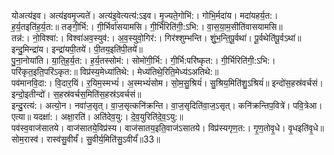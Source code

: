 

  
योअत्य॑इव। अत्य॑इवमृ॒ज्यते॑। अत्य॑इ॒वेत्यत्य॑:ऽइव। मृ॒ज्यते॒गोभि॑:। गोभि॒र्मदा॑य। मदा॑यहर्य॒त:। ह॒र्य॒तइति॑ह॒र्य॒त:॥ तङ्गी॒र्भि:। गी॒र्भिर्वा॑सयामसि। गी॒र्भिरिति॑गी॒:ऽभि:। वा॒स॒या॒म॒सीति॑वासयामसि॥  
तन्न॑:। नो॒विश्वा॑:। विश्वा॑अव॒स्युव॑:। अ॒व॒स्युवो॒गिर॑:। गिर॑श्शुम्भन्ति। शुं॒भ॒न्ति॒पू॒र्वथा॑। पू॒र्वथेति॑पू॒र्वऽथा॑॥ इन्दु॒मिन्द्रा॑य। इन्द्रा॑यपी॒तये॑। पी॒तय॒इति॑पी॒तये॑॥  
पु॒ना॒नोया॑ति। या॒ति॒ह॒र्य॒त:। ह॒र्य॒तस्सोम॑:। सोमो॑गी॒र्भि:। गी॒र्भि:परि॑ष्कृत:। गी॒र्भिरिति॑गी॒:ऽभि:। परि॑कृत॒इति॒परि॑ऽकृत:॥ विप्र॑स्य॒मेध्या॑तिथे:। मेध्य॑तिथे॒रिति॒मेध्य॑ऽअतिथे:॥  
पव॑मानवि॒दा:। वि॒दार॒यिं। र॒यिम॒स्मभ्यं॑। अ॒स्मभ्यं॑सोम। सो॒म॒सु॒श्रियं॑। सु॒श्रिय॒मिति॑शु॒ऽश्रियं॑॥ इन्दो॑स॒हस्र॑वर्चसं। इन्दो॒इतीन्दो॑। स॒हस्र॑वर्चस॒मिति॑स॒हस्र॑ऽवर्चसं॥  
इन्दु॒रत्य॑:। अत्यो॒न। नवा॑ज॒सृत्। वा॒ज॒सृत्कनि॑क्रन्ति। वा॒ज॒सृदिति॑वा॒ज॒ऽसृत्। कनि॑क्रन्तिप॒वित्रे॑। पवि॒त्रेआ। एत्या॥ यदक्षा॑:। अक्षा॒रति॑। अति॑देव॒यु:। दे॒व॒युरिति॑दे॒व॒ऽयु:॥  
पव॑स्व॒वाज॑सातये। वाज॑सातये॒विप्र॑स्य। वाज॑सातय॒इति॒वाज॑ऽसातये। विप्र॑स्यगृण॒त:। गृ॒ण॒तोवृ॒धे। वृ॒धइति॑वृ॒धे॥ सोम॒रास्व॑। रास्व॑सु॒वीर्यं॑। सु॒वीर्य॒मिति॑सु॒ऽवीर्यं॑॥33॥  
